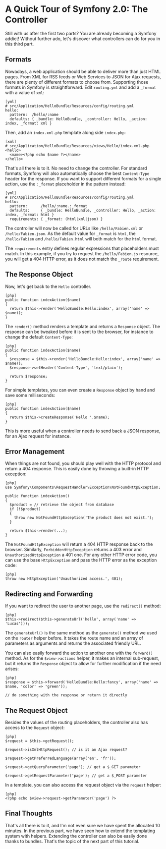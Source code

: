 A Quick Tour of Symfony 2.0: The Controller
===========================================

Still with us after the first two parts? You are already becoming a Symfony
addict! Without further ado, let's discover what controllers can do for you in
this third part.

Formats
-------

Nowadays, a web application should be able to deliver more than just HTML
pages. From XML for RSS feeds or Web Services to JSON for Ajax requests, there
are plenty of different formats to choose from. Supporting those formats in
Symfony is straightforward. Edit `routing.yml` and add a `_format` with a
value of `xml`:

    [yml]
    # src/Application/HelloBundle/Resources/config/routing.yml
    hello:
      pattern:  /hello/:name
      defaults: { _bundle: HelloBundle, _controller: Hello, _action: index, _format: xml }

Then, add an `index.xml.php` template along side `index.php`:

    [xml]
    # src/Application/HelloBundle/Resources/views/Hello/index.xml.php
    <hello>
      <name><?php echo $name ?></name>
    </hello>

That's all there is to it. No need to change the controller. For standard
formats, Symfony will also automatically choose the best `Content-Type` header
for the response. If you want to support different formats for a single
action, use the `:_format` placeholder in the pattern instead:

    [yml]
    # src/Application/HelloBundle/Resources/config/routing.yml
    hello:
      pattern:      /hello/:name.:_format
      defaults:     { _bundle: HelloBundle, _controller: Hello, _action: index, _format: html }
      requirements: { _format: (html|xml|json) }

The controller will now be called for URLs like `/hello/Fabien.xml` or
`/hello/Fabien.json`. As the default value for `_format` is `html`, the
`/hello/Fabien` and `/hello/Fabien.html` will both match for the `html`
format.

The `requirements` entry defines regular expressions that placeholders must
match. In this example, if you try to request the `/hello/Fabien.js` resource,
you will get a 404 HTTP error, as it does not match the `_route` requirement.

The Response Object
-------------------

Now, let's get back to the `Hello` controller.

    [php]
    public function indexAction($name)
    {
      return $this->render('HelloBundle:Hello:index', array('name' => $name));
    }

The `render()` method renders a template and returns a `Response` object. The
response can be tweaked before it is sent to the browser, for instance to
change the default `Content-Type`:

    [php]
    public function indexAction($name)
    {
      $response = $this->render('HelloBundle:Hello:index', array('name' => $name));
      $response->setHeader('Content-Type', 'text/plain');

      return $response;
    }

For simple templates, you can even create a `Response` object by hand and save
some milliseconds:

    [php]
    public function indexAction($name)
    {
      return $this->createResponse('Hello '.$name);
    }

This is more useful when a controller needs to send back a JSON response, for
an Ajax request for instance.

Error Management
----------------

When things are not found, you should play well with the HTTP protocol and
return a 404 response. This is easily done by throwing a built-in HTTP
exception:

    [php]
    use Symfony\Components\RequestHandler\Exception\NotFoundHttpException;

    public function indexAction()
    {
      $product = // retrieve the object from database
      if (!$product)
      {
        throw new NotFoundHttpException('The product does not exist.');
      }

      return $this->render(...);
    }

The `NotFoundHttpException` will return a 404 HTTP response back to the
browser. Similarly, `ForbiddenHttpException` returns a 403 error and
`UnauthorizedHttpException` a 401 one. For any other HTTP error code, you can
use the base `HttpException` and pass the HTTP error as the exception code:

    [php]
    throw new HttpException('Unauthorized access.', 401);

Redirecting and Forwarding
--------------------------

If you want to redirect the user to another page, use the `redirect()` method:

    [php]
    $this->redirect($this->generateUrl('hello', array('name' => 'Lucas')));

The `generateUrl()` is the same method as the `generate()` method we used on
the `router` helper before. It takes the route name and an array of parameters
as arguments and returns the associated friendly URL.

You can also easily forward the action to another one with the `forward()`
method. As for the `$view->actions` helper, it makes an internal sub-request,
but it returns the `Response` object to allow for further modification if the
need arises:

    [php]
    $response = $this->forward('HelloBundle:Hello:fancy', array('name' => $name, 'color' => 'green'));

    // do something with the response or return it directly

The Request Object
------------------

Besides the values of the routing placeholders, the controller also has access
to the `Request` object:

    [php]
    $request = $this->getRequest();

    $request->isXmlHttpRequest(); // is it an Ajax request?

    $request->getPreferredLanguage(array('en', 'fr'));

    $request->getQueryParameter('page'); // get a $_GET parameter

    $request->getRequestParameter('page'); // get a $_POST parameter

In a template, you can also access the request object via the `request`
helper:

    [php]
    <?php echo $view->request->getParameter('page') ?>

Final Thoughts
--------------

That's all there is to it, and I'm not even sure we have spent the allocated
10 minutes. In the previous part, we have seen how to extend the templating
system with helpers. Extending the controller can also be easily done thanks
to bundles. That's the topic of the next part of this tutorial.
